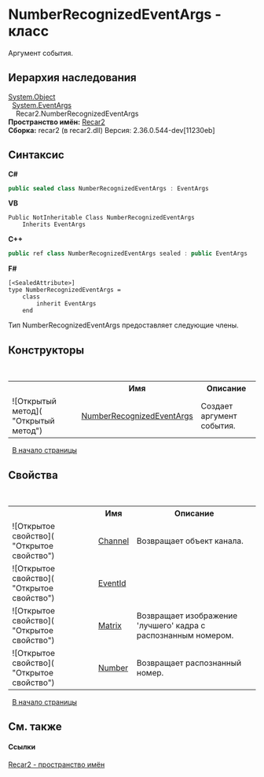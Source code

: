 # NumberRecognizedEventArgs - класс
 

Аргумент события.


## Иерархия наследования
<a href="http://msdn2.microsoft.com/ru-ru/library/e5kfa45b" target="_blank">System.Object</a><br />&nbsp;&nbsp;<a href="http://msdn2.microsoft.com/ru-ru/library/118wxtk3" target="_blank">System.EventArgs</a><br />&nbsp;&nbsp;&nbsp;&nbsp;Recar2.NumberRecognizedEventArgs<br />
**Пространство имён:**&nbsp;<a href="0dd0c505-07fc-c3e8-128c-d1a0701f2a29">Recar2</a><br />**Сборка:**&nbsp;recar2 (в recar2.dll) Версия: 2.36.0.544-dev[11230eb]

## Синтаксис

**C#**<br />
``` C#
public sealed class NumberRecognizedEventArgs : EventArgs
```

**VB**<br />
``` VB
Public NotInheritable Class NumberRecognizedEventArgs
	Inherits EventArgs
```

**C++**<br />
``` C++
public ref class NumberRecognizedEventArgs sealed : public EventArgs
```

**F#**<br />
``` F#
[<SealedAttribute>]
type NumberRecognizedEventArgs =  
    class
        inherit EventArgs
    end
```

Тип NumberRecognizedEventArgs предоставляет следующие члены.


## Конструкторы
&nbsp;<table><tr><th></th><th>Имя</th><th>Описание</th></tr><tr><td>![Открытый метод]( "Открытый метод")</td><td><a href="8d04656c-4054-9f36-edef-5efe8a35147b">NumberRecognizedEventArgs</a></td><td>
Создает аргумент события.</td></tr></table>&nbsp;
<a href="#numberrecognizedeventargs---класс">В начало страницы</a>

## Свойства
&nbsp;<table><tr><th></th><th>Имя</th><th>Описание</th></tr><tr><td>![Открытое свойство]( "Открытое свойство")</td><td><a href="e422e801-fd34-3c73-56c7-b94f739b49a7">Channel</a></td><td>
Возвращает объект канала.</td></tr><tr><td>![Открытое свойство]( "Открытое свойство")</td><td><a href="4ae2cf40-130b-0ae0-b8e8-31fc3bda3b79">EventId</a></td><td /></tr><tr><td>![Открытое свойство]( "Открытое свойство")</td><td><a href="48df8b68-b030-7f9e-57fe-b3991b09b3a4">Matrix</a></td><td>
Возвращает изображение 'лучшего' кадра с распознанным номером.</td></tr><tr><td>![Открытое свойство]( "Открытое свойство")</td><td><a href="73cb3a41-073b-24a1-c883-98c0a6018617">Number</a></td><td>
Возвращает распознанный номер.</td></tr></table>&nbsp;
<a href="#numberrecognizedeventargs---класс">В начало страницы</a>

## См. также


#### Ссылки
<a href="0dd0c505-07fc-c3e8-128c-d1a0701f2a29">Recar2 - пространство имён</a><br />